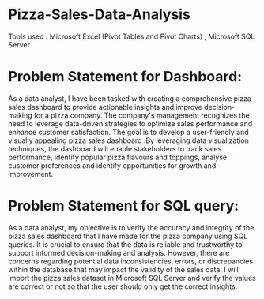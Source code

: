 # Pizza-Sales-Data-Analysis
Tools used : Microsoft Excel (Pivot Tables and Pivot Charts) ,  Microsoft SQL Server
             
# Problem Statement for Dashboard:
As a data analyst, I have been tasked with creating a comprehensive pizza sales dashboard to provide actionable insights and improve decision-making for a pizza company. The company's management recognizes the need to leverage data-driven strategies to optimize sales performance and enhance customer satisfaction. The goal is to develop a user-friendly and visually appealing pizza sales dashboard .By leveraging data visualization techniques, the dashboard will enable stakeholders to track sales performance, identify popular pizza flavours and toppings, analyse customer preferences and identify opportunities for growth and improvement.

# Problem Statement for SQL query:
As a data analyst, my objective is to verify the accuracy and integrity of the pizza sales dashboard that I have made for the pizza company using SQL queries.  It is crucial to ensure that the data is reliable and trustworthy to support informed decision-making and analysis. However, there are concerns regarding potential data inconsistencies, errors, or discrepancies within the database that may impact the validity of the sales data. I  will import the pizza sales dataset in Microsoft SQL Server and verify the values are correct or not so that the user should only get the correct insights.
